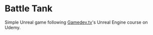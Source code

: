 # Battle Tank
Simple Unreal game following [Gamedev.tv](gamdev.tv)'s Unreal Engine course on Udemy.
